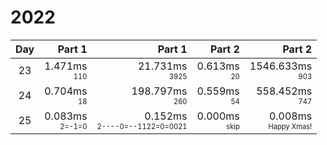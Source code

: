 # 2022

Day | Part 1 | Part 1 | Part 2 | Part 2
:---:|---:|---:|---:|---:
23 | 1.471ms <br/><sub><sup>110</sup></sub> | 21.731ms <br/><sub><sup>3925</sup></sub> | 0.613ms <br/><sub><sup>20</sup></sub> | 1546.633ms <br/><sub><sup>903</sup></sub> 
24 | 0.704ms <br/><sub><sup>18</sup></sub> | 198.797ms <br/><sub><sup>260</sup></sub> | 0.559ms <br/><sub><sup>54</sup></sub> | 558.452ms <br/><sub><sup>747</sup></sub> 
25 | 0.083ms <br/><sub><sup>2=-1=0</sup></sub> | 0.152ms <br/><sub><sup>2----0=--1122=0=0021</sup></sub> | 0.000ms <br/><sub><sup>skip</sup></sub> | 0.008ms <br/><sub><sup>Happy Xmas!</sup></sub> 
